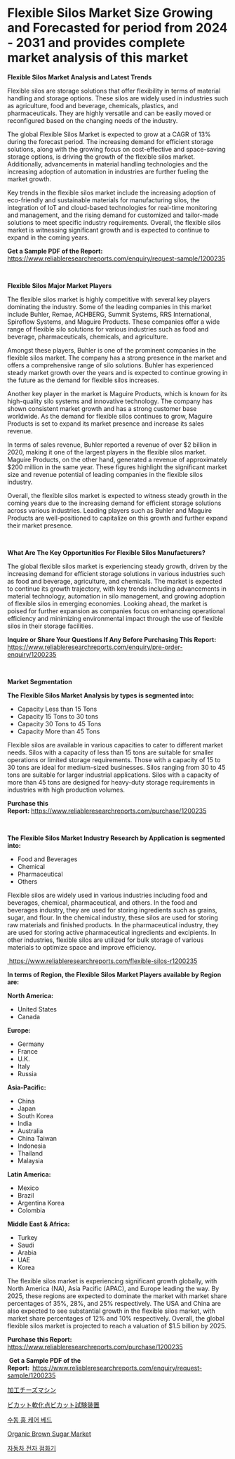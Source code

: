 <p><h1>Flexible Silos Market Size Growing and Forecasted for period from 2024 - 2031 and provides complete market analysis of this market</h1></p><p><strong>Flexible Silos Market Analysis and Latest Trends</strong></p>
<p><p>Flexible silos are storage solutions that offer flexibility in terms of material handling and storage options. These silos are widely used in industries such as agriculture, food and beverage, chemicals, plastics, and pharmaceuticals. They are highly versatile and can be easily moved or reconfigured based on the changing needs of the industry.</p><p>The global Flexible Silos Market is expected to grow at a CAGR of 13% during the forecast period. The increasing demand for efficient storage solutions, along with the growing focus on cost-effective and space-saving storage options, is driving the growth of the flexible silos market. Additionally, advancements in material handling technologies and the increasing adoption of automation in industries are further fueling the market growth.</p><p>Key trends in the flexible silos market include the increasing adoption of eco-friendly and sustainable materials for manufacturing silos, the integration of IoT and cloud-based technologies for real-time monitoring and management, and the rising demand for customized and tailor-made solutions to meet specific industry requirements. Overall, the flexible silos market is witnessing significant growth and is expected to continue to expand in the coming years.</p></p>
<p><strong>Get a Sample PDF of the Report:&nbsp;</strong> <a href="https://www.reliableresearchreports.com/enquiry/request-sample/1200235">https://www.reliableresearchreports.com/enquiry/request-sample/1200235</a></p>
<p>&nbsp;</p>
<p><strong>Flexible Silos Major Market Players</strong></p>
<p><p>The flexible silos market is highly competitive with several key players dominating the industry. Some of the leading companies in this market include Buhler, Remae, ACHBERG, Summit Systems, RRS International, Spiroflow Systems, and Maguire Products. These companies offer a wide range of flexible silo solutions for various industries such as food and beverage, pharmaceuticals, chemicals, and agriculture.</p><p>Amongst these players, Buhler is one of the prominent companies in the flexible silos market. The company has a strong presence in the market and offers a comprehensive range of silo solutions. Buhler has experienced steady market growth over the years and is expected to continue growing in the future as the demand for flexible silos increases.</p><p>Another key player in the market is Maguire Products, which is known for its high-quality silo systems and innovative technology. The company has shown consistent market growth and has a strong customer base worldwide. As the demand for flexible silos continues to grow, Maguire Products is set to expand its market presence and increase its sales revenue.</p><p>In terms of sales revenue, Buhler reported a revenue of over $2 billion in 2020, making it one of the largest players in the flexible silos market. Maguire Products, on the other hand, generated a revenue of approximately $200 million in the same year. These figures highlight the significant market size and revenue potential of leading companies in the flexible silos industry.</p><p>Overall, the flexible silos market is expected to witness steady growth in the coming years due to the increasing demand for efficient storage solutions across various industries. Leading players such as Buhler and Maguire Products are well-positioned to capitalize on this growth and further expand their market presence.</p></p>
<p>&nbsp;</p>
<p><strong>What Are The Key Opportunities For Flexible Silos Manufacturers?</strong></p>
<p><p>The global flexible silos market is experiencing steady growth, driven by the increasing demand for efficient storage solutions in various industries such as food and beverage, agriculture, and chemicals. The market is expected to continue its growth trajectory, with key trends including advancements in material technology, automation in silo management, and growing adoption of flexible silos in emerging economies. Looking ahead, the market is poised for further expansion as companies focus on enhancing operational efficiency and minimizing environmental impact through the use of flexible silos in their storage facilities.</p></p>
<p><strong>Inquire or Share Your Questions If Any Before Purchasing This Report:</strong> <a href="https://www.reliableresearchreports.com/enquiry/pre-order-enquiry/1200235">https://www.reliableresearchreports.com/enquiry/pre-order-enquiry/1200235</a></p>
<p>&nbsp;</p>
<p><strong>Market Segmentation</strong></p>
<p><strong>The Flexible Silos Market Analysis by types is segmented into:</strong></p>
<p><ul><li>Capacity Less than 15 Tons</li><li>Capacity 15 Tons to 30 tons</li><li>Capacity 30 Tons to 45 Tons</li><li>Capacity More than 45 Tons</li></ul></p>
<p><p>Flexible silos are available in various capacities to cater to different market needs. Silos with a capacity of less than 15 tons are suitable for smaller operations or limited storage requirements. Those with a capacity of 15 to 30 tons are ideal for medium-sized businesses. Silos ranging from 30 to 45 tons are suitable for larger industrial applications. Silos with a capacity of more than 45 tons are designed for heavy-duty storage requirements in industries with high production volumes.</p></p>
<p><strong>Purchase this Report:&nbsp;</strong><a href="https://www.reliableresearchreports.com/purchase/1200235">https://www.reliableresearchreports.com/purchase/1200235</a></p>
<p>&nbsp;</p>
<p><strong>The Flexible Silos Market Industry Research by Application is segmented into:</strong></p>
<p><ul><li>Food and Beverages</li><li>Chemical</li><li>Pharmaceutical</li><li>Others</li></ul></p>
<p><p>Flexible silos are widely used in various industries including food and beverages, chemical, pharmaceutical, and others. In the food and beverages industry, they are used for storing ingredients such as grains, sugar, and flour. In the chemical industry, these silos are used for storing raw materials and finished products. In the pharmaceutical industry, they are used for storing active pharmaceutical ingredients and excipients. In other industries, flexible silos are utilized for bulk storage of various materials to optimize space and improve efficiency.</p></p>
<p><a href="https://www.reliableresearchreports.com/flexible-silos-r1200235">&nbsp;https://www.reliableresearchreports.com/flexible-silos-r1200235</a></p>
<p><strong>In terms of Region, the Flexible Silos Market Players available by Region are:</strong></p>
<p>
    <p> <strong> North America: </strong>
        <ul>
            <li>United States</li>
            <li>Canada</li>
        </ul>
        </p> 
    <p> <strong> Europe: </strong>
        <ul>
            <li>Germany</li>
            <li>France</li>
            <li>U.K.</li>
            <li>Italy</li>
            <li>Russia</li>
        </ul>
        </p> 
    <p> <strong> Asia-Pacific: </strong>
        <ul>
            <li>China</li>
            <li>Japan</li>
            <li>South Korea</li>
            <li>India</li>
            <li>Australia</li>
            <li>China Taiwan</li>
            <li>Indonesia</li>
            <li>Thailand</li>
            <li>Malaysia</li>
        </ul>
        </p> 
    <p> <strong> Latin America: </strong>
        <ul>
            <li>Mexico</li>
            <li>Brazil</li>
            <li>Argentina Korea</li>
            <li>Colombia</li>
        </ul>
        </p> 
    <p> <strong> Middle East & Africa: </strong>
        <ul>
            <li>Turkey</li>
            <li>Saudi</li>
            <li>Arabia</li>
            <li>UAE</li>
            <li>Korea</li>
        </ul>
    </p>
    </p>
<p><p>The flexible silos market is experiencing significant growth globally, with North America (NA), Asia Pacific (APAC), and Europe leading the way. By 2025, these regions are expected to dominate the market with market share percentages of 35%, 28%, and 25% respectively. The USA and China are also expected to see substantial growth in the flexible silos market, with market share percentages of 12% and 10% respectively. Overall, the global flexible silos market is projected to reach a valuation of $1.5 billion by 2025.</p></p>
<p><strong>Purchase this Report: </strong><a href="https://www.reliableresearchreports.com/purchase/1200235">https://www.reliableresearchreports.com/purchase/1200235</a></p>
<p>&nbsp;<strong>Get a Sample PDF of the Report:&nbsp;&nbsp;</strong><a href="https://www.reliableresearchreports.com/enquiry/request-sample/1200235">https://www.reliableresearchreports.com/enquiry/request-sample/1200235</a></p>
<p><strong></strong></p>
<p><p><a href="https://github.com/CarlieShields/Market-Research-Report-List-1/blob/main/2229084152757.md">加工チーズマシン</a></p><p><a href="https://medium.com/@elenorkiehn/%E3%83%93%E3%82%AB%E3%82%BD%E3%83%95%E3%83%88%E3%83%8B%E3%83%B3%E3%82%B0%E3%83%9D%E3%82%A4%E3%83%B3%E3%83%88%E3%83%93%E3%82%AB%E8%A9%A6%E9%A8%93%E6%A9%9F%E5%99%A8%E6%A5%AD%E7%95%8C%E3%81%AE%E6%B4%9E%E5%AF%9F-%E5%B8%82%E5%A0%B4%E3%81%AE%E8%B2%A1%E5%8B%99%E7%8A%B6%E6%B3%81-%E5%B8%82%E5%A0%B4%E8%A6%8F%E6%A8%A1-%E3%81%8A%E3%82%88%E3%81%B32031%E5%B9%B4%E3%81%BE%E3%81%A7%E3%81%AE%E5%8F%8E%E7%9B%8A%E5%88%86%E6%9E%90-e34456cd05c7">ビカット軟化点ビカット試験装置</a></p><p><a href="https://medium.com/@lilkesetwelcome/%EC%88%98%EB%8F%99-%ED%99%88%EC%BC%80%EC%96%B4-%EC%B9%A8%EB%8C%80-%EC%8B%9C%EC%9E%A5-%EC%A1%B0%EC%82%AC-%EB%B0%8F-%EC%82%B0%EC%97%85-%EC%A7%84%ED%99%94-%EB%B0%8F-2031%EB%85%84%EA%B9%8C%EC%A7%80%EC%9D%98-%EC%98%88%EC%B8%A1-0ec98cf2a860">수동 홈 케어 베드</a></p><p><a href="https://github.com/gcimaudf65/Market-Research-Report-List-1/blob/main/organic-brown-sugar-market.md">Organic Brown Sugar Market</a></p><p><a href="https://github.com/jimahmed0511/Market-Research-Report-List-1/blob/main/5593283162871.md">자동차 전자 점화기</a></p></p>